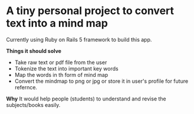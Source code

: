 # A tiny personal project to convert text into a mind map

Currently using Ruby on Rails 5 framework to build this app.

**Things it should solve**

* Take raw text or pdf file from the user
* Tokenize the text into important key words
* Map the words in th form of mind map
* Convert the mindmap to png or jpg or store it in user's profile for future refernce.

**Why**
It would help people (students) to understand and revise the subjects/books easily.
